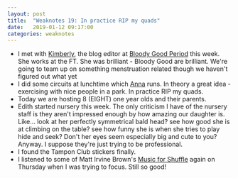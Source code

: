 ```yaml
---
layout: post
title:  "Weaknotes 19: In practice RIP my quads"
date:   2019-01-12 09:17:00
categories: weaknotes
---
```

* I met with [Kimberly](https://twitter.com/kimber_long), the blog editor at [Bloody Good Period](https://www.bloodygoodperiod.com/) this week. She works at the FT. She was brilliant - Bloody Good are brilliant. We're going to team up on something menstruation related though we haven't figured out what yet
* I did some circuits at lunchtime which [Anna](https://www.annashipman.co.uk/) runs. In theory a great idea - exercising with nice people in a park. In practice RIP my quads.
* Today we are hosting 8 (EIGHT) one year olds and their parents.
* Edith started nursery this week. The only criticism I have of the nursery staff is they aren't impressed enough by how amazing our daughter is. Like... look at her perfectly symmetrical bald head? see how good she is at climbing on the table? see how funny she is when she tries to play hide and seek? Don't her eyes seem especially big and cute to you? Anyway. I suppose they're just trying to be professional.
* I found the Tampon Club stickers finally.
* I listened to some of Matt Irvine Brown's [Music for Shuffle](http://musicforshuffle.com/sketches/) again on Thursday when I was trying to focus. Still so good!
